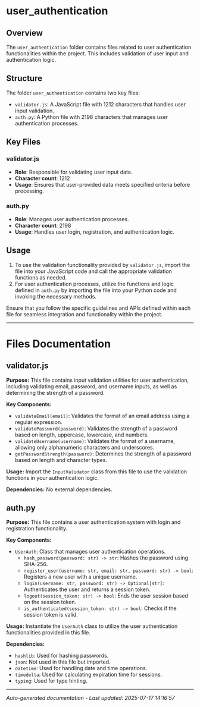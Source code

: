 # user_authentication

## Overview
The `user_authentication` folder contains files related to user authentication functionalities within the project. This includes validation of user input and authentication logic.

## Structure
The folder `user_authentication` contains two key files:
- `validator.js`: A JavaScript file with 1212 characters that handles user input validation.
- `auth.py`: A Python file with 2198 characters that manages user authentication processes.

## Key Files
### validator.js
- **Role**: Responsible for validating user input data.
- **Character count**: 1212
- **Usage**: Ensures that user-provided data meets specified criteria before processing.

### auth.py
- **Role**: Manages user authentication processes.
- **Character count**: 2198
- **Usage**: Handles user login, registration, and authentication logic.

## Usage
1. To use the validation functionality provided by `validator.js`, import the file into your JavaScript code and call the appropriate validation functions as needed.
2. For user authentication processes, utilize the functions and logic defined in `auth.py` by importing the file into your Python code and invoking the necessary methods.

Ensure that you follow the specific guidelines and APIs defined within each file for seamless integration and functionality within the project.

---

# Files Documentation

## validator.js

**Purpose:** This file contains input validation utilities for user authentication, including validating email, password, and username inputs, as well as determining the strength of a password.

**Key Components:**
- `validateEmail(email)`: Validates the format of an email address using a regular expression.
- `validatePassword(password)`: Validates the strength of a password based on length, uppercase, lowercase, and numbers.
- `validateUsername(username)`: Validates the format of a username, allowing only alphanumeric characters and underscores.
- `getPasswordStrength(password)`: Determines the strength of a password based on length and character types.

**Usage:** Import the `InputValidator` class from this file to use the validation functions in your authentication logic.

**Dependencies:** No external dependencies.

## auth.py

**Purpose:** This file contains a user authentication system with login and registration functionality.

**Key Components:**
- `UserAuth`: Class that manages user authentication operations.
  - `hash_password(password: str) -> str`: Hashes the password using SHA-256.
  - `register_user(username: str, email: str, password: str) -> bool`: Registers a new user with a unique username.
  - `login(username: str, password: str) -> Optional[str]`: Authenticates the user and returns a session token.
  - `logout(session_token: str) -> bool`: Ends the user session based on the session token.
  - `is_authenticated(session_token: str) -> bool`: Checks if the session token is valid.

**Usage:** Instantiate the `UserAuth` class to utilize the user authentication functionalities provided in this file.

**Dependencies:**
- `hashlib`: Used for hashing passwords.
- `json`: Not used in this file but imported.
- `datetime`: Used for handling date and time operations.
- `timedelta`: Used for calculating expiration time for sessions.
- `typing`: Used for type hinting.

---
*Auto-generated documentation - Last updated: 2025-07-17 14:16:57*
